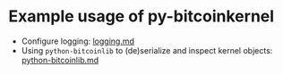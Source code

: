 # Example usage of py-bitcoinkernel

- Configure logging: [logging.md](./logging.md)
- Using `python-bitcoinlib` to (de)serialize and inspect kernel objects:
  [python-bitcoinlib.md](./python-bitcoinlib.md)
